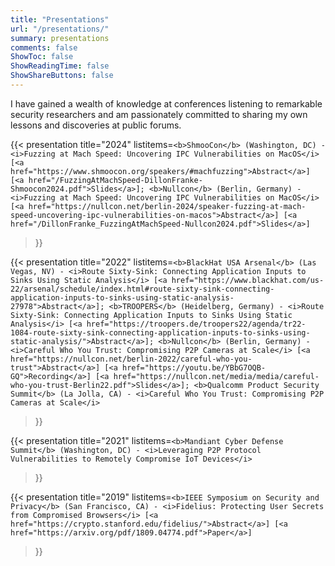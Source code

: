 ```yaml
---
title: "Presentations"
url: "/presentations/"
summary: presentations
comments: false
ShowToc: false
ShowReadingTime: false
ShowShareButtons: false
---
```


<!-- ![BlackHat Arsenal Presentation](/blackhat-arsenal.jpg) -->

I have gained a wealth of knowledge at conferences listening to remarkable security researchers and am passionately committed to sharing my own lessons and discoveries at public forums.

{{< presentation 
    title="2024"
    listitems=`<b>ShmooCon</b> (Washington, DC) - <i>Fuzzing at Mach Speed: Uncovering IPC Vulnerabilities on MacOS</i> [<a href="https://www.shmoocon.org/speakers/#machfuzzing">Abstract</a>] [<a href="/FuzzingAtMachSpeed-DillonFranke-Shmoocon2024.pdf">Slides</a>];
    <b>Nullcon</b> (Berlin, Germany) - <i>Fuzzing at Mach Speed: Uncovering IPC Vulnerabilities on MacOS</i> [<a href="https://nullcon.net/berlin-2024/speaker-fuzzing-at-mach-speed-uncovering-ipc-vulnerabilities-on-macos">Abstract</a>] [<a href="/DillonFranke_FuzzingAtMachSpeed-Nullcon2024.pdf">Slides</a>]
    `
>}}

{{< presentation 
    title="2022"
    listitems=`<b>BlackHat USA Arsenal</b> (Las Vegas, NV) - <i>Route Sixty-Sink: Connecting Application Inputs to Sinks Using Static Analysis</i> [<a href="https://www.blackhat.com/us-22/arsenal/schedule/index.html#route-sixty-sink-connecting-application-inputs-to-sinks-using-static-analysis-27978">Abstract</a>];
    <b>TROOPERS</b> (Heidelberg, Germany) - <i>Route Sixty-Sink: Connecting Application Inputs to Sinks Using Static Analysis</i> [<a href="https://troopers.de/troopers22/agenda/tr22-1084-route-sixty-sink-connecting-application-inputs-to-sinks-using-static-analysis/">Abstract</a>];
    <b>Nullcon</b> (Berlin, Germany) - <i>Careful Who You Trust: Compromising P2P Cameras at Scale</i> [<a href="https://nullcon.net/berlin-2022/careful-who-you-trust">Abstract</a>] [<a href="https://youtu.be/YBbG7OQB-GQ">Recording</a>] [<a href="https://nullcon.net/media/media/careful-who-you-trust-Berlin22.pdf">Slides</a>];
    <b>Qualcomm Product Security Summit</b> (La Jolla, CA) - <i>Careful Who You Trust: Compromising P2P Cameras at Scale</i>
    `
>}}

{{< presentation 
    title="2021"
    listitems=`<b>Mandiant Cyber Defense Summit</b> (Washington, DC) - <i>Leveraging P2P Protocol Vulnerabilities to Remotely Compromise IoT Devices</i>
    `
>}}

{{< presentation 
    title="2019"
    listitems=`<b>IEEE Symposium on Security and Privacy</b> (San Francisco, CA) - <i>Fidelius: Protecting User Secrets from Compromised Browsers</i> [<a href="https://crypto.stanford.edu/fidelius/">Abstract</a>] [<a href="https://arxiv.org/pdf/1809.04774.pdf">Paper</a>]
    `
>}}